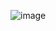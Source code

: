 ![image](https://user-images.githubusercontent.com/17356557/202908118-7f19cbef-b888-433c-996c-55c7544481fd.png)
